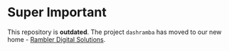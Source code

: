 # Super Important

This repository is **outdated**. The project `dashramba` has moved to our new home - [Rambler Digital Solutions](https://github.com/rambler-digital-solutions/dashramba).
